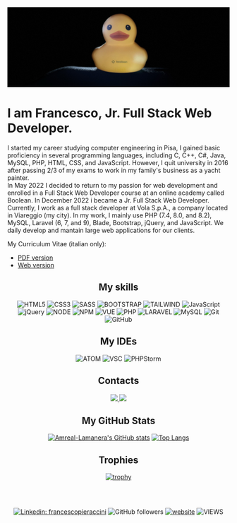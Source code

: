 <div width=full>
  <a href="https://www.francescopieraccini.it/my_site">
    <img src="./duck-3.JPEG">
  </a>
</div>

<div>
  <h1>I am Francesco, Jr. Full Stack Web Developer.</h1>
  <p>
    I started my career studying computer engineering in Pisa, I gained basic proficiency in several programming languages, including C, C++, C#, Java, MySQL, PHP, HTML, CSS, and JavaScript. However, I quit university in 2016 after passing 2/3 of my exams to work in my family's business as a yacht painter.<br>
    In May 2022 I decided to return to my passion for web development and enrolled in a Full Stack Web Developer course at an online academy called Boolean. In December 2022 i became a Jr. Full Stack Web Developer. <br>
    Currently, I work as a full stack developer at Vola S.p.A., a company located in Viareggio (my city). In my work, I mainly use PHP (7.4, 8.0, and 8.2), MySQL, Laravel (6, 7, and 9), Blade, Bootstrap, jQuery, and JavaScript. We daily develop and mantain large web applications for our clients.
  </p>
  
  <span>
    My Curriculum Vitae (italian only):
  </span>
  <ul>
    <li>
      <a href="https://www.francescopieraccini.it/my_site/CV.pdf">
        PDF version
      </a>
    </li>
    <li>
      <a href="https://www.francescopieraccini.it/my_site/aboutMe.php#about">
        Web version
      </a>
    </li>
  </ul>
</div>

<div align=center>
  <h2>My skills</h2>

  ![HTML5](https://img.shields.io/badge/html5-%23E34F26.svg?style=for-the-badge&logo=html5&logoColor=white)
  ![CSS3](https://img.shields.io/badge/css3-%231572B6.svg?style=for-the-badge&logo=css3&logoColor=white)
  ![SASS](https://img.shields.io/badge/Sass-CC6699?style=for-the-badge&logo=sass&logoColor=white)
  ![BOOTSTRAP](https://img.shields.io/badge/Bootstrap-563D7C?style=for-the-badge&logo=bootstrap&logoColor=white)
  ![TAILWIND](https://img.shields.io/badge/Tailwind_CSS-38B2AC?style=for-the-badge&logo=tailwind-css&logoColor=white)
  ![JavaScript](https://img.shields.io/badge/javascript-%23323330.svg?style=for-the-badge&logo=javascript&logoColor=%23F7DF1E)
  ![jQuery](https://img.shields.io/badge/jQuery-0769AD?style=for-the-badge&logo=jquery&logoColor=white)
  ![NODE](https://img.shields.io/badge/Node.js-43853D?style=for-the-badge&logo=node.js&logoColor=white)
  ![NPM](https://img.shields.io/badge/NPM-%23CB3837.svg?style=for-the-badge&logo=npm&logoColor=white)
  ![VUE](https://img.shields.io/badge/Vue.js-35495E?style=for-the-badge&logo=vuedotjs&logoColor=4FC08D)
  ![PHP](https://img.shields.io/badge/PHP-777BB4?style=for-the-badge&logo=php&logoColor=white)
  ![LARAVEL](https://img.shields.io/badge/Laravel-FF2D20?style=for-the-badge&logo=laravel&logoColor=white)
  ![MySQL](https://img.shields.io/badge/MySQL-00000F?style=for-the-badge&logo=mysql&logoColor=white)
  ![Git](https://img.shields.io/badge/git-%23F05033.svg?style=for-the-badge&logo=git&logoColor=white)
  ![GitHub](https://img.shields.io/badge/github-%23121011.svg?style=for-the-badge&logo=github&logoColor=white)
  
</div>
  
<div align=center>
<h2>My IDEs</h2>
  
  ![ATOM](https://img.shields.io/badge/Atom-66595C?style=for-the-badge&logo=Atom&logoColor=white)
  ![VSC](https://img.shields.io/badge/Visual_Studio_Code-0078D4?style=for-the-badge&logo=visual%20studio%20code&logoColor=white)
  ![PHPStorm](http://img.shields.io/badge/-PHPStorm-181717?style=for-the-badge&logo=phpstorm&logoColor=white)
</div>

<div align=center>
<h2>Contacts</h2>
  
  <a href="mailto:pieraccini.francesco@gmail.com">
    <img src="https://img.shields.io/badge/Gmail-D14836?style=for-the-badge&logo=gmail&logoColor=white">
      <font-awesome-icon icon="fa-regular fa-envelope" />
  </a>
  
  <a href="https://wa.me//+393277770202">
      <img src="https://img.shields.io/badge/WhatsApp-25D366?style=for-the-badge&logo=whatsapp&logoColor=white">
  </a>

<div align=center>
  <h2>My GitHub Stats</h2>

  [![Amreal-Lamanera's GitHub stats](https://github-readme-stats.vercel.app/api?username=Amreal-Lamanera&show_icons=true&theme=dark&hide=contribs)]([https://github.com/Amreal-Lamanera/github-readme-stats](https://github-readme-stats.vercel.app/api?username=Amreal-Lamanera&show_icons=true&theme=dark&hide=contribs))
  [![Top Langs](https://github-readme-stats.vercel.app/api/top-langs/?username=Amreal-Lamanera&layout=compact&theme=dark)]([https://github.com/Amreal-Lamanera/github-readme-stats](https://github-readme-stats.vercel.app/api/top-langs/?username=Amreal-Lamanera&layout=compact&theme=dark))
</div>
  
<div align=center>
  <h2>Trophies</h2>
  
  [![trophy](https://github-profile-trophy.vercel.app/?username=Amreal-Lamanera&theme=darkhub&row=1)](https://github.com/ryo-ma/github-profile-trophy)
</div>
  
  <br><br>

 [![Linkedin: francescopieraccini](https://img.shields.io/badge/-francescopieraccini-blue?style=flat-square&logo=Linkedin&logoColor=white&link=https://www.linkedin.com/in/francescopieraccini)](https://www.linkedin.com/in/francescopieraccini)
![GitHub followers](https://img.shields.io/github/followers/Amreal-Lamanera?label=Follow&style=social)
[![website](https://img.shields.io/badge/Website-46a2f1.svg?&style=flat-square&logo=Google-Chrome&logoColor=white&link=https://francescopieraccini.it/)](https://francescopieraccini.it/)
![VIEWS](https://komarev.com/ghpvc/?username=Amreal-Lamanera)
